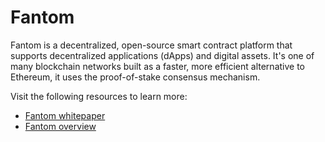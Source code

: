 # Fantom

Fantom is a decentralized, open-source smart contract platform that supports decentralized applications (dApps) and digital assets. It's one of many blockchain networks built as a faster, more efficient alternative to Ethereum, it uses the proof-of-stake consensus mechanism.

Visit the following resources to learn more:

- [Fantom whitepaper](https://arxiv.org/pdf/1810.10360.pdf)
- [Fantom overview](https://docs.fantom.foundation/)
